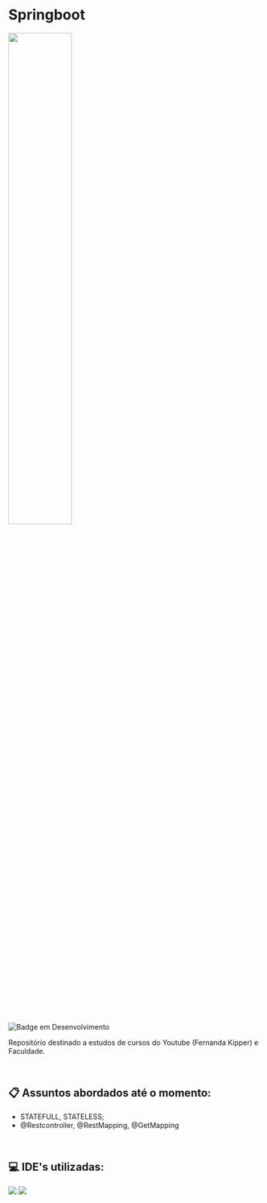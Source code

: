 # Springboot

<img src="https://miro.medium.com/v2/resize:fit:820/1*UPdJD-SLWwsf9ZCAKeugBw.png" width="50%">

![Badge em Desenvolvimento](http://img.shields.io/static/v1?label=STATUS&message=EM%20DESENVOLVIMENTO&color=GREEN&style=for-the-badge)

Repositório destinado a estudos de cursos do Youtube (Fernanda Kipper) e Faculdade.

<br>

## 📋 Assuntos abordados até o momento:
- STATEFULL, STATELESS;
- @Restcontroller, @RestMapping, @GetMapping

<br>

## 💻 IDE's utilizadas:
<div>
  
<img src="https://img.shields.io/badge/IntelliJ_IDEA-000000.svg?style=for-the-badge&logo=intellij-idea&logoColor=white">
<img src="https://img.shields.io/badge/Eclipse-2C2255?style=for-the-badge&logo=eclipse&logoColor=white">
</div>

